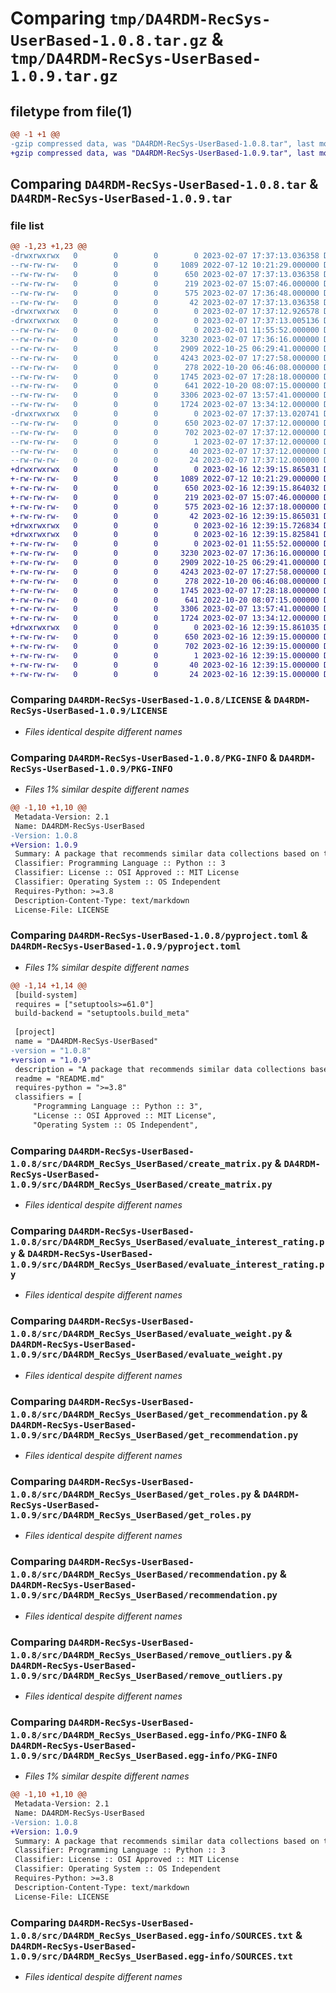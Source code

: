 # Comparing `tmp/DA4RDM-RecSys-UserBased-1.0.8.tar.gz` & `tmp/DA4RDM-RecSys-UserBased-1.0.9.tar.gz`

## filetype from file(1)

```diff
@@ -1 +1 @@
-gzip compressed data, was "DA4RDM-RecSys-UserBased-1.0.8.tar", last modified: Tue Feb  7 17:37:13 2023, max compression
+gzip compressed data, was "DA4RDM-RecSys-UserBased-1.0.9.tar", last modified: Thu Feb 16 12:39:15 2023, max compression
```

## Comparing `DA4RDM-RecSys-UserBased-1.0.8.tar` & `DA4RDM-RecSys-UserBased-1.0.9.tar`

### file list

```diff
@@ -1,23 +1,23 @@
-drwxrwxrwx   0        0        0        0 2023-02-07 17:37:13.036358 DA4RDM-RecSys-UserBased-1.0.8/
--rw-rw-rw-   0        0        0     1089 2022-07-12 10:21:29.000000 DA4RDM-RecSys-UserBased-1.0.8/LICENSE
--rw-rw-rw-   0        0        0      650 2023-02-07 17:37:13.036358 DA4RDM-RecSys-UserBased-1.0.8/PKG-INFO
--rw-rw-rw-   0        0        0      219 2023-02-07 15:07:46.000000 DA4RDM-RecSys-UserBased-1.0.8/README.md
--rw-rw-rw-   0        0        0      575 2023-02-07 17:36:48.000000 DA4RDM-RecSys-UserBased-1.0.8/pyproject.toml
--rw-rw-rw-   0        0        0       42 2023-02-07 17:37:13.036358 DA4RDM-RecSys-UserBased-1.0.8/setup.cfg
-drwxrwxrwx   0        0        0        0 2023-02-07 17:37:12.926578 DA4RDM-RecSys-UserBased-1.0.8/src/
-drwxrwxrwx   0        0        0        0 2023-02-07 17:37:13.005136 DA4RDM-RecSys-UserBased-1.0.8/src/DA4RDM_RecSys_UserBased/
--rw-rw-rw-   0        0        0        0 2023-02-01 11:55:52.000000 DA4RDM-RecSys-UserBased-1.0.8/src/DA4RDM_RecSys_UserBased/__init__.py
--rw-rw-rw-   0        0        0     3230 2023-02-07 17:36:16.000000 DA4RDM-RecSys-UserBased-1.0.8/src/DA4RDM_RecSys_UserBased/create_matrix.py
--rw-rw-rw-   0        0        0     2909 2022-10-25 06:29:41.000000 DA4RDM-RecSys-UserBased-1.0.8/src/DA4RDM_RecSys_UserBased/evaluate_interest_rating.py
--rw-rw-rw-   0        0        0     4243 2023-02-07 17:27:58.000000 DA4RDM-RecSys-UserBased-1.0.8/src/DA4RDM_RecSys_UserBased/evaluate_weight.py
--rw-rw-rw-   0        0        0      278 2022-10-20 06:46:08.000000 DA4RDM-RecSys-UserBased-1.0.8/src/DA4RDM_RecSys_UserBased/extract_data.py
--rw-rw-rw-   0        0        0     1745 2023-02-07 17:28:18.000000 DA4RDM-RecSys-UserBased-1.0.8/src/DA4RDM_RecSys_UserBased/get_recommendation.py
--rw-rw-rw-   0        0        0      641 2022-10-20 08:07:15.000000 DA4RDM-RecSys-UserBased-1.0.8/src/DA4RDM_RecSys_UserBased/get_roles.py
--rw-rw-rw-   0        0        0     3306 2023-02-07 13:57:41.000000 DA4RDM-RecSys-UserBased-1.0.8/src/DA4RDM_RecSys_UserBased/recommendation.py
--rw-rw-rw-   0        0        0     1724 2023-02-07 13:34:12.000000 DA4RDM-RecSys-UserBased-1.0.8/src/DA4RDM_RecSys_UserBased/remove_outliers.py
-drwxrwxrwx   0        0        0        0 2023-02-07 17:37:13.020741 DA4RDM-RecSys-UserBased-1.0.8/src/DA4RDM_RecSys_UserBased.egg-info/
--rw-rw-rw-   0        0        0      650 2023-02-07 17:37:12.000000 DA4RDM-RecSys-UserBased-1.0.8/src/DA4RDM_RecSys_UserBased.egg-info/PKG-INFO
--rw-rw-rw-   0        0        0      702 2023-02-07 17:37:12.000000 DA4RDM-RecSys-UserBased-1.0.8/src/DA4RDM_RecSys_UserBased.egg-info/SOURCES.txt
--rw-rw-rw-   0        0        0        1 2023-02-07 17:37:12.000000 DA4RDM-RecSys-UserBased-1.0.8/src/DA4RDM_RecSys_UserBased.egg-info/dependency_links.txt
--rw-rw-rw-   0        0        0       40 2023-02-07 17:37:12.000000 DA4RDM-RecSys-UserBased-1.0.8/src/DA4RDM_RecSys_UserBased.egg-info/requires.txt
--rw-rw-rw-   0        0        0       24 2023-02-07 17:37:12.000000 DA4RDM-RecSys-UserBased-1.0.8/src/DA4RDM_RecSys_UserBased.egg-info/top_level.txt
+drwxrwxrwx   0        0        0        0 2023-02-16 12:39:15.865031 DA4RDM-RecSys-UserBased-1.0.9/
+-rw-rw-rw-   0        0        0     1089 2022-07-12 10:21:29.000000 DA4RDM-RecSys-UserBased-1.0.9/LICENSE
+-rw-rw-rw-   0        0        0      650 2023-02-16 12:39:15.864032 DA4RDM-RecSys-UserBased-1.0.9/PKG-INFO
+-rw-rw-rw-   0        0        0      219 2023-02-07 15:07:46.000000 DA4RDM-RecSys-UserBased-1.0.9/README.md
+-rw-rw-rw-   0        0        0      575 2023-02-16 12:37:18.000000 DA4RDM-RecSys-UserBased-1.0.9/pyproject.toml
+-rw-rw-rw-   0        0        0       42 2023-02-16 12:39:15.865031 DA4RDM-RecSys-UserBased-1.0.9/setup.cfg
+drwxrwxrwx   0        0        0        0 2023-02-16 12:39:15.726834 DA4RDM-RecSys-UserBased-1.0.9/src/
+drwxrwxrwx   0        0        0        0 2023-02-16 12:39:15.825841 DA4RDM-RecSys-UserBased-1.0.9/src/DA4RDM_RecSys_UserBased/
+-rw-rw-rw-   0        0        0        0 2023-02-01 11:55:52.000000 DA4RDM-RecSys-UserBased-1.0.9/src/DA4RDM_RecSys_UserBased/__init__.py
+-rw-rw-rw-   0        0        0     3230 2023-02-07 17:36:16.000000 DA4RDM-RecSys-UserBased-1.0.9/src/DA4RDM_RecSys_UserBased/create_matrix.py
+-rw-rw-rw-   0        0        0     2909 2022-10-25 06:29:41.000000 DA4RDM-RecSys-UserBased-1.0.9/src/DA4RDM_RecSys_UserBased/evaluate_interest_rating.py
+-rw-rw-rw-   0        0        0     4243 2023-02-07 17:27:58.000000 DA4RDM-RecSys-UserBased-1.0.9/src/DA4RDM_RecSys_UserBased/evaluate_weight.py
+-rw-rw-rw-   0        0        0      278 2022-10-20 06:46:08.000000 DA4RDM-RecSys-UserBased-1.0.9/src/DA4RDM_RecSys_UserBased/extract_data.py
+-rw-rw-rw-   0        0        0     1745 2023-02-07 17:28:18.000000 DA4RDM-RecSys-UserBased-1.0.9/src/DA4RDM_RecSys_UserBased/get_recommendation.py
+-rw-rw-rw-   0        0        0      641 2022-10-20 08:07:15.000000 DA4RDM-RecSys-UserBased-1.0.9/src/DA4RDM_RecSys_UserBased/get_roles.py
+-rw-rw-rw-   0        0        0     3306 2023-02-07 13:57:41.000000 DA4RDM-RecSys-UserBased-1.0.9/src/DA4RDM_RecSys_UserBased/recommendation.py
+-rw-rw-rw-   0        0        0     1724 2023-02-07 13:34:12.000000 DA4RDM-RecSys-UserBased-1.0.9/src/DA4RDM_RecSys_UserBased/remove_outliers.py
+drwxrwxrwx   0        0        0        0 2023-02-16 12:39:15.861035 DA4RDM-RecSys-UserBased-1.0.9/src/DA4RDM_RecSys_UserBased.egg-info/
+-rw-rw-rw-   0        0        0      650 2023-02-16 12:39:15.000000 DA4RDM-RecSys-UserBased-1.0.9/src/DA4RDM_RecSys_UserBased.egg-info/PKG-INFO
+-rw-rw-rw-   0        0        0      702 2023-02-16 12:39:15.000000 DA4RDM-RecSys-UserBased-1.0.9/src/DA4RDM_RecSys_UserBased.egg-info/SOURCES.txt
+-rw-rw-rw-   0        0        0        1 2023-02-16 12:39:15.000000 DA4RDM-RecSys-UserBased-1.0.9/src/DA4RDM_RecSys_UserBased.egg-info/dependency_links.txt
+-rw-rw-rw-   0        0        0       40 2023-02-16 12:39:15.000000 DA4RDM-RecSys-UserBased-1.0.9/src/DA4RDM_RecSys_UserBased.egg-info/requires.txt
+-rw-rw-rw-   0        0        0       24 2023-02-16 12:39:15.000000 DA4RDM-RecSys-UserBased-1.0.9/src/DA4RDM_RecSys_UserBased.egg-info/top_level.txt
```

### Comparing `DA4RDM-RecSys-UserBased-1.0.8/LICENSE` & `DA4RDM-RecSys-UserBased-1.0.9/LICENSE`

 * *Files identical despite different names*

### Comparing `DA4RDM-RecSys-UserBased-1.0.8/PKG-INFO` & `DA4RDM-RecSys-UserBased-1.0.9/PKG-INFO`

 * *Files 1% similar despite different names*

```diff
@@ -1,10 +1,10 @@
 Metadata-Version: 2.1
 Name: DA4RDM-RecSys-UserBased
-Version: 1.0.8
+Version: 1.0.9
 Summary: A package that recommends similar data collections based on the analysis of user-resource interaction patterns.
 Classifier: Programming Language :: Python :: 3
 Classifier: License :: OSI Approved :: MIT License
 Classifier: Operating System :: OS Independent
 Requires-Python: >=3.8
 Description-Content-Type: text/markdown
 License-File: LICENSE
```

### Comparing `DA4RDM-RecSys-UserBased-1.0.8/pyproject.toml` & `DA4RDM-RecSys-UserBased-1.0.9/pyproject.toml`

 * *Files 1% similar despite different names*

```diff
@@ -1,14 +1,14 @@
 [build-system]
 requires = ["setuptools>=61.0"]
 build-backend = "setuptools.build_meta"
 
 [project]
 name = "DA4RDM-RecSys-UserBased"
-version = "1.0.8"
+version = "1.0.9"
 description = "A package that recommends similar data collections based on the analysis of user-resource interaction patterns."
 readme = "README.md"
 requires-python = ">=3.8"
 classifiers = [
     "Programming Language :: Python :: 3",
     "License :: OSI Approved :: MIT License",
     "Operating System :: OS Independent",
```

### Comparing `DA4RDM-RecSys-UserBased-1.0.8/src/DA4RDM_RecSys_UserBased/create_matrix.py` & `DA4RDM-RecSys-UserBased-1.0.9/src/DA4RDM_RecSys_UserBased/create_matrix.py`

 * *Files identical despite different names*

### Comparing `DA4RDM-RecSys-UserBased-1.0.8/src/DA4RDM_RecSys_UserBased/evaluate_interest_rating.py` & `DA4RDM-RecSys-UserBased-1.0.9/src/DA4RDM_RecSys_UserBased/evaluate_interest_rating.py`

 * *Files identical despite different names*

### Comparing `DA4RDM-RecSys-UserBased-1.0.8/src/DA4RDM_RecSys_UserBased/evaluate_weight.py` & `DA4RDM-RecSys-UserBased-1.0.9/src/DA4RDM_RecSys_UserBased/evaluate_weight.py`

 * *Files identical despite different names*

### Comparing `DA4RDM-RecSys-UserBased-1.0.8/src/DA4RDM_RecSys_UserBased/get_recommendation.py` & `DA4RDM-RecSys-UserBased-1.0.9/src/DA4RDM_RecSys_UserBased/get_recommendation.py`

 * *Files identical despite different names*

### Comparing `DA4RDM-RecSys-UserBased-1.0.8/src/DA4RDM_RecSys_UserBased/get_roles.py` & `DA4RDM-RecSys-UserBased-1.0.9/src/DA4RDM_RecSys_UserBased/get_roles.py`

 * *Files identical despite different names*

### Comparing `DA4RDM-RecSys-UserBased-1.0.8/src/DA4RDM_RecSys_UserBased/recommendation.py` & `DA4RDM-RecSys-UserBased-1.0.9/src/DA4RDM_RecSys_UserBased/recommendation.py`

 * *Files identical despite different names*

### Comparing `DA4RDM-RecSys-UserBased-1.0.8/src/DA4RDM_RecSys_UserBased/remove_outliers.py` & `DA4RDM-RecSys-UserBased-1.0.9/src/DA4RDM_RecSys_UserBased/remove_outliers.py`

 * *Files identical despite different names*

### Comparing `DA4RDM-RecSys-UserBased-1.0.8/src/DA4RDM_RecSys_UserBased.egg-info/PKG-INFO` & `DA4RDM-RecSys-UserBased-1.0.9/src/DA4RDM_RecSys_UserBased.egg-info/PKG-INFO`

 * *Files 1% similar despite different names*

```diff
@@ -1,10 +1,10 @@
 Metadata-Version: 2.1
 Name: DA4RDM-RecSys-UserBased
-Version: 1.0.8
+Version: 1.0.9
 Summary: A package that recommends similar data collections based on the analysis of user-resource interaction patterns.
 Classifier: Programming Language :: Python :: 3
 Classifier: License :: OSI Approved :: MIT License
 Classifier: Operating System :: OS Independent
 Requires-Python: >=3.8
 Description-Content-Type: text/markdown
 License-File: LICENSE
```

### Comparing `DA4RDM-RecSys-UserBased-1.0.8/src/DA4RDM_RecSys_UserBased.egg-info/SOURCES.txt` & `DA4RDM-RecSys-UserBased-1.0.9/src/DA4RDM_RecSys_UserBased.egg-info/SOURCES.txt`

 * *Files identical despite different names*

